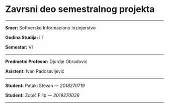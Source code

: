 # Zavrsni deo semestralnog projekta

---
**Smer:** Softversko Informaciono Inzinjerstvo

**Godina Studija:** III

**Semestar:** VI

---

**Predmetni Profesor:** Djordje Obradović

**Asistent:** Ivan Radosavljević

---

**Student:** Pataki Stevan — *2018270719*

**Student:** Zobić Filip — *2019270036*

---